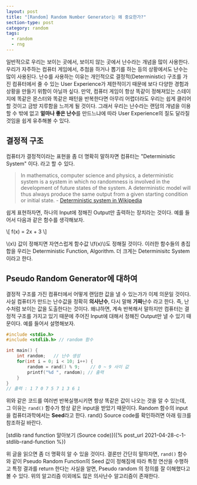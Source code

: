 ```yaml
---
layout: post
title: "[Random] Random Number Generator는 왜 중요한가?"
section-type: post
category: random
tags:
  - random
  - rng
---
```


일반적으로 우리는 보이는 곳에서, 보이지 않는 곳에서 난수라는 개념을 많이 사용한다. 우리가 자주하는 컴퓨터 게임에서, 추첨을 하거나 뽑기를 하는 등의 상황에서도 난수는 많이 사용된다. 난수를 사용하는 이유는 개인적으로 결정적(Deterministic) 구조를 가진 컴퓨터에서 줄 수 있는 User Experience가 제한적이기 때문에 보다 다양한 경험과 상황을 만들기 위함이 아닐까 싶다. 만약, 컴퓨터 게임이 항상 똑같이 정해져있는 스테이지에 똑같은 몬스터와 똑같은 패턴을 반복한다면 아무리 어렵더라도 우리는 쉽게 클리어할 것이고 금방 지루함을 느끼게 될 것이다. 그래서 우리는 난수라는 랜덤의 개념을 이용할 수 밖에 없고 **얼마나 좋은 난수**를 만드느냐에 따라 User Experience의 질도 달라질 것임을 쉽게 유추해볼 수 있다.

## 결정적 구조

컴퓨터가 결정적이라는 표현을 좀 더 명확히 말하자면 컴퓨터는 \"Deterministic System\" 이다. 라고 할 수 있다.

> In mathematics, computer science and physics, a deterministic system is a system in which no randomness is involved in the development of future states of the system. A deterministic model will thus always produce the same output from a given starting condition or initial state.
> \- [Deterministic system in Wikipedia](https://en.wikipedia.org/wiki/Deterministic_system)

쉽게 표현하자면, 하나의 Input에 정해진 Output만 출력하는 장치라는 것이다. 예를 들어서 다음과 같은 함수를 생각해보자.

\\[
f(x) = 2x + 3
\\]

\\(x\\) 값이 정해지면 자연스럽게 함수값 \\(f(x)\\)도 정해질 것이다. 이러한 함수들의 총집합을 우리는 Deterministic Function, Algorithm. 더 크게는 Determinisitc System 이라고 한다.

## Pseudo Random Generator에 대하여

결정적 구조를 가진 컴퓨터에서 어떻게 랜덤한 값을 낼 수 있는가가 이제 의문일 것이다. 사실 컴퓨터가 만드는 난수값을 정확히 **의사난수**, 다시 말해 **가짜**난수 라고 한다. 즉, 난수처럼 보이는 값을 도출한다는 것이다. 왜냐하면, 계속 반복해서 말하지만 컴퓨터는 결정적 구조를 가지고 있기 때문에 주어진 Input에 대해서 정해진 Output만 낼 수 있기 때문이다. 예를 들어서 설명해보자.

```c
#include <stdio.h>
#include <stdlib.h> // random 함수

int main() {
    int random;   // 난수 생성
    for(int i = 0; i < 10; i++) {
        random = rand() % 9;    // 0 ~ 9 사이 값
        printf("%d ", random); // 출력
    }
}
// 출력 : 1 7 0 7 5 7 1 3 6 1
```

위와 같은 코드를 여러번 반복실행시키면 항상 똑같은 값이 나오는 것을 알 수 있는데, 그 이유는 ```rand()``` 함수가 항상 같은 input을 받았기 때문이다. Random 함수의 input을 컴퓨터과학에서는 **Seed**라고 한다. rand() Source code를 확인하려면 아래 링크를 참조하길 바란다.

[stdlib rand function 알아보기 (Source code)]({% post_url 2021-04-28-c-1-stdlib-rand-function %})

위 글을 읽으면 좀 더 명확히 알 수 있을 것이다. 결론만 간단히 말하자면, ```rand()``` 함수와 같이 Pseudo Random Function의 Seed 값이 정해짐에 따라 특정 연산을 수행하고 특정 결과를 return 한다는 사실을 알면, Pseudo random 의 정의를 잘 이해했다고 볼 수 있다. 위의 알고리즘 이외에도 많은 의사난수 알고리즘이 존재한다.